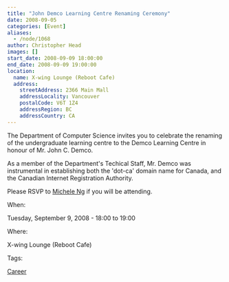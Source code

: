 ```yaml
---
title: "John Demco Learning Centre Renaming Ceremony"
date: 2008-09-05
categories: [Event]
aliases:
  - /node/1068
author: Christopher Head
images: []
start_date: 2008-09-09 18:00:00
end_date: 2008-09-09 19:00:00
location:
  name: X-wing Lounge (Reboot Cafe)
  address:
    streetAddress: 2366 Main Mall
    addressLocality: Vancouver
    postalCode: V6T 1Z4
    addressRegion: BC
    addressCountry: CA
---
```


The Department of Computer Science invites you to celebrate the renaming of the undergraduate learning centre to the Demco Learning Centre in honour of Mr. John C. Demco.

As a member of the Department's Techical Staff, Mr. Demco was instrumental in establishing both the 'dot-ca' domain name for Canada, and the Canadian Internet Registration Authority.

Please RSVP to [Michele Ng](/cdn-cgi/l/email-protection#c0adaea780a3b3eeb5a2a3eea3a1) if you will be attending.

When:

Tuesday, September 9, 2008 - 18:00 to 19:00

Where:

X-wing Lounge (Reboot Cafe)

Tags:

[Career](/career)
